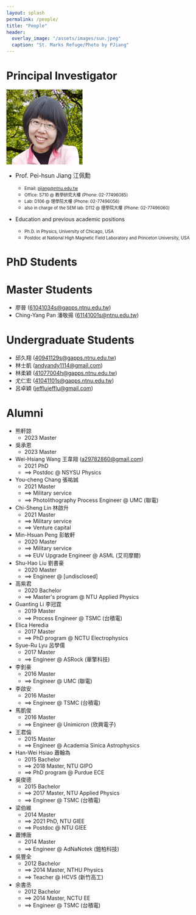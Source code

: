 ```yaml
---
layout: splash
permalink: /people/
title: "People"
header:
  overlay_image: "/assets/images/sun.jpeg"
  caption: "St. Marks Refuge/Photo by PJiang"
---
```



# Principal Investigator

 <img src="/assets/images/PI.png" width="200px"  >

* <span style="font-size:110%;"> Prof. Pei-hsun Jiang 江佩勳</span>
  * <span style="font-size:80%;">Email: pjiang@ntnu.edu.tw</span>
  * <span style="font-size:80%;">Office: S710 @ 教學研究大樓 (Phone: 02-77496085)</span>
  * <span style="font-size:80%;">Lab: D106 @ 理學院大樓 (Phone: 02-77496056)</span>
  * <span style="font-size:80%;">also in charge of the SEM lab: D112 @ 理學院大樓 (Phone: 02-77496060)</span>
  
* Education and previous academic positions
  * <span style="font-size:80%;">Ph.D. in Physics, University of Chicago, USA</span>
  * <span style="font-size:80%;">Postdoc at National High Magnetic Field Laboratory and Princeton University, USA</span>


# PhD Students


# Master Students

* 廖晉 (61041034s@gapps.ntnu.edu.tw)
* Ching-Yang Pan 潘敬揚 (61141001s@ntnu.edu.tw)

# Undergraduate Students

* 邱久翔 (40941129s@gapps.ntnu.edu.tw)
* 林士凱 (andyandy1114@gmail.com)
* 林柔穎 (41077004h@gapps.ntnu.edu.tw)
* 尤仁宏 (41041101s@gapps.ntnu.edu.tw)
* 呂卓穎 (jefflujefflu@gmail.com)

# Alumni

* 熊軒諒
  * 2023 Master
* 吳承恩
  * 2023 Master
* Wei-Hsiang Wang 王韋翔 (a29782860@gmail.com)
  * 2021 PhD
  * ⟹  Postdoc @ NSYSU Physics
* You-cheng Chang 張祐誠
  * 2021 Master
  * ⟹  Military service
  * ⟹  Photolithography Process Engineer @ UMC (聯電) 
* Chi-Sheng Lin 林啟升
  * 2021 Master
  * ⟹  Military service 
  * ⟹  Venture capital
* Min-Hsuan Peng 彭敏軒
  * 2020 Master
  * ⟹  Military service 
  * ⟹  EUV Upgrade Engineer @ ASML (艾司摩爾)
* Shu-Hao Liu 劉書豪
  * 2020 Master
  * ⟹  Engineer @ [undisclosed]
* 高紫君
  * 2020 Bachelor
  * ⟹  Master's program @ NTU Applied Physics
* Guanting Li 李冠霆
  * 2019 Master
  * ⟹  Process Engineer @ TSMC (台積電)
* Elica Heredia
  * 2017 Master
  * ⟹  PhD program @ NCTU Electrophysics
* Syue-Ru Lyu 呂學儒
  * 2017 Master
  * ⟹  Engineer @ ASRock (華擎科技)
* 李釗豪
  * 2016 Master
  * ⟹  Engineer @ UMC (聯電)
* 李啟安
  * 2016 Master
  * ⟹  Engineer @ TSMC (台積電)
* 馬凱俊
  * 2016 Master
  * ⟹  Engineer @ Unimicron (欣興電子)
* 王君倫
  * 2015 Master
  * ⟹  Engineer @ Academia Sinica Astrophysics
* Han-Wei Hsiao 蕭翰為
  * 2015 Bachelor
  * ⟹  2018 Master, NTU GIPO
  * ⟹  PhD program @ Purdue ECE
* 吳俊德
  * 2015 Bachelor
  * ⟹  2017 Master, NTU Applied Physics
  * ⟹  Engineer @ TSMC (台積電)
* 梁伯維
  * 2014 Master
  * ⟹  2021 PhD, NTU GIEE
  * ⟹  Postdoc @ NTU GIEE
* 蕭博唐
  * 2014 Master
  * ⟹  Engineer @ AdNaNotek (鎧柏科技)
* 吳豐全
  * 2012 Bachelor
  * ⟹  2014 Master, NTHU Physics
  * ⟹  Teacher @ HCVS (新竹高工)
* 余書丞
  * 2012 Bachelor
  * ⟹  2014 Master, NCTU EE
  * ⟹  Engineer @ TSMC (台積電)
